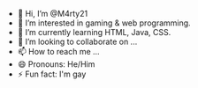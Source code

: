 - 👋 Hi, I’m @M4rty21
- 👀 I’m interested in gaming & web programming.
- 🌱 I’m currently learning HTML, Java, CSS.
- 💞️ I’m looking to collaborate on ...
- 📫 How to reach me ...
- 😄 Pronouns: He/Him
- ⚡ Fun fact: I'm gay

<!---
M4rty21/M4rty21 is a ✨ special ✨ repository because its `README.md` (this file) appears on your GitHub profile.
You can click the Preview link to take a look at your changes.
--->
